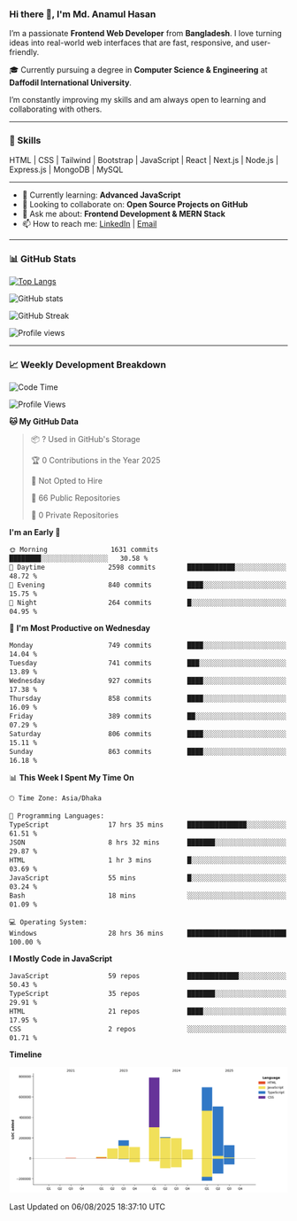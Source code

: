 ### Hi there 👋, I'm Md. Anamul Hasan

I’m a passionate **Frontend Web Developer** from **Bangladesh**. I love turning ideas into real-world web interfaces that are fast, responsive, and user-friendly.

🎓 Currently pursuing a degree in **Computer Science & Engineering** at **Daffodil International University**.

I’m constantly improving my skills and am always open to learning and collaborating with others.

---

### 🚀 Skills
HTML | CSS | Tailwind | Bootstrap | JavaScript | React | Next.js | Node.js | Express.js | MongoDB | MySQL 

---

- 🌱 Currently learning: **Advanced JavaScript**
- 👯 Looking to collaborate on: **Open Source Projects on GitHub**
- 💬 Ask me about: **Frontend Development & MERN Stack**
- 📫 How to reach me: [LinkedIn](https://www.linkedin.com/in/mdanamulhasan201) | [Email](mailto:anamulhasan3625@gmail.com)

---

### 📊 GitHub Stats

[![Top Langs](https://github-readme-stats.vercel.app/api/top-langs/?username=mdanamulhasan201&layout=compact)](https://github.com/anuraghazra/github-readme-stats)

![GitHub stats](https://github-readme-stats.vercel.app/api?username=mdanamulhasan201&show_icons=true&count_private=true&theme=tokyonight)

![GitHub Streak](https://streak-stats.demolab.com?user=mdanamulhasan201&theme=tokyonight)

![Profile views](https://gpvc.arturio.dev/mdanamulhasan201)

---

### 📈 Weekly Development Breakdown

<!--START_SECTION:waka-->
![Code Time](http://img.shields.io/badge/Code%20Time-525%20hrs%2041%20mins-blue)

![Profile Views](http://img.shields.io/badge/Profile%20Views-0-blue)

**🐱 My GitHub Data** 

> 📦 ? Used in GitHub's Storage 
 > 
> 🏆 0 Contributions in the Year 2025
 > 
> 🚫 Not Opted to Hire
 > 
> 📜 66 Public Repositories 
 > 
> 🔑 0 Private Repositories 
 > 
**I'm an Early 🐤** 

```text
🌞 Morning                1631 commits        ████████░░░░░░░░░░░░░░░░░   30.58 % 
🌆 Daytime                2598 commits        ████████████░░░░░░░░░░░░░   48.72 % 
🌃 Evening                840 commits         ████░░░░░░░░░░░░░░░░░░░░░   15.75 % 
🌙 Night                  264 commits         █░░░░░░░░░░░░░░░░░░░░░░░░   04.95 % 
```
📅 **I'm Most Productive on Wednesday** 

```text
Monday                   749 commits         ████░░░░░░░░░░░░░░░░░░░░░   14.04 % 
Tuesday                  741 commits         ███░░░░░░░░░░░░░░░░░░░░░░   13.89 % 
Wednesday                927 commits         ████░░░░░░░░░░░░░░░░░░░░░   17.38 % 
Thursday                 858 commits         ████░░░░░░░░░░░░░░░░░░░░░   16.09 % 
Friday                   389 commits         ██░░░░░░░░░░░░░░░░░░░░░░░   07.29 % 
Saturday                 806 commits         ████░░░░░░░░░░░░░░░░░░░░░   15.11 % 
Sunday                   863 commits         ████░░░░░░░░░░░░░░░░░░░░░   16.18 % 
```


📊 **This Week I Spent My Time On** 

```text
🕑︎ Time Zone: Asia/Dhaka

💬 Programming Languages: 
TypeScript               17 hrs 35 mins      ███████████████░░░░░░░░░░   61.51 % 
JSON                     8 hrs 32 mins       ███████░░░░░░░░░░░░░░░░░░   29.87 % 
HTML                     1 hr 3 mins         █░░░░░░░░░░░░░░░░░░░░░░░░   03.69 % 
JavaScript               55 mins             █░░░░░░░░░░░░░░░░░░░░░░░░   03.24 % 
Bash                     18 mins             ░░░░░░░░░░░░░░░░░░░░░░░░░   01.09 % 

💻 Operating System: 
Windows                  28 hrs 36 mins      █████████████████████████   100.00 % 
```

**I Mostly Code in JavaScript** 

```text
JavaScript               59 repos            █████████████░░░░░░░░░░░░   50.43 % 
TypeScript               35 repos            ███████░░░░░░░░░░░░░░░░░░   29.91 % 
HTML                     21 repos            ████░░░░░░░░░░░░░░░░░░░░░   17.95 % 
CSS                      2 repos             ░░░░░░░░░░░░░░░░░░░░░░░░░   01.71 % 
```



**Timeline**

![Lines of Code chart](https://raw.githubusercontent.com/mdanamulhasan201/mdanamulhasan201/main/assets/bar_graph.png)


 Last Updated on 06/08/2025 18:37:10 UTC
<!--END_SECTION:waka-->
